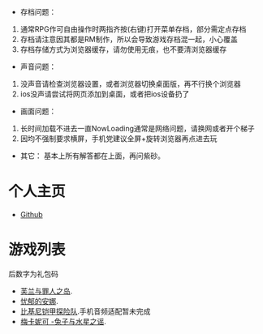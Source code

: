 * 存档问题：
1. 通常RPG作可自由操作时两指齐按(右键)打开菜单存档，部分需定点存档
2. 存档请注意因其都是RM制作，所以会导致游戏存档混一起，小心覆盖
3. 存档存储方式为浏览器缓存，请勿使用无痕，也不要清浏览器缓存

* 声音问题：
1. 没声音请检查浏览器设置，或者浏览器切换桌面版，再不行换个浏览器
2. ios没声请尝试将网页添加到桌面，或者把ios设备扔了

* 画面问题：
1. 长时间加载不进去一直NowLoading通常是网络问题，请换网或者开个梯子
2. 因均不强制要求横屏，手机党建议全屏+旋转浏览器再点进去玩

* 其它：
基本上所有解答都在上面，再问紫砂。

# 个人主页
*   [Github](https://github.com/kkskmannn)

# 游戏列表
后数字为礼包码
*   [芙兰与罪人之岛](https://kkskmannn.github.io/FuranToZaininNoSima/).
*   [忧郁的安娜](https://kkskmannn.github.io/melancholianna/).
*   [比基尼铠甲探险队](https://kkskmannn.github.io/BikiniArmor/).手机音频适配暂未完成
*   [梅卡妮可 -兔子与水星之谣](https://kkskmannn.github.io/rabbit/).

